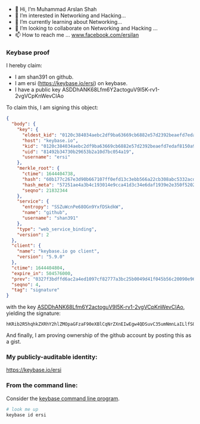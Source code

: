 - 👋 Hi, I’m Muhammad Arslan Shah
- 👀 I’m interested in Networking and Hacking...
- 🌱 I’m currently learning about Networking...
- 💞️ I’m looking to collaborate on Networking and Hacking ...
- 📫 How to reach me ...
www.facebook.com/ersilan
<!---
shan391/shan391 is a ✨ special ✨ repository because its `README.md` (this file) appears on your GitHub profile.
You can click the Preview link to take a look at your changes.
--->
### Keybase proof

I hereby claim:

  * I am shan391 on github.
  * I am ersi (https://keybase.io/ersi) on keybase.
  * I have a public key ASDDhANK68Lfm6Y2actoguV9I5K-rv1-2vgVCpKnWevCIAo

To claim this, I am signing this object:

```json
{
  "body": {
    "key": {
      "eldest_kid": "0120c384034aebc2df9ba63669cb6882e57d2392beaefd7edaf8150a92a759ebc2200a",
      "host": "keybase.io",
      "kid": "0120c384034aebc2df9ba63669cb6882e57d2392beaefd7edaf8150a92a759ebc2200a",
      "uid": "81492b34730b29653b2a10d7bc054a19",
      "username": "ersi"
    },
    "merkle_root": {
      "ctime": 1644404738,
      "hash": "60b177c267e3d90b667107ff0efd13c3ebb566a22cb308abc5332acdd26d71117c88fc3a7a9a4e49ea3fe738b47f2e3f8ccaa3a93ec5af08296c3d4b875134e1",
      "hash_meta": "57251ae4a3b4c193014e9cca41d3c34e6daf1939e2e350f5202198e04a11d1de",
      "seqno": 21832344
    },
    "service": {
      "entropy": "SSZuWcnPe68OGn9YxfDSkdkW",
      "name": "github",
      "username": "shan391"
    },
    "type": "web_service_binding",
    "version": 2
  },
  "client": {
    "name": "keybase.io go client",
    "version": "5.9.0"
  },
  "ctime": 1644404804,
  "expire_in": 504576000,
  "prev": "0327f3bdffd6ac2a4ed1097cf82777a3bc25b0049d41f045b56c20090e968066",
  "seqno": 4,
  "tag": "signature"
}
```

with the key [ASDDhANK68Lfm6Y2actoguV9I5K-rv1-2vgVCpKnWevCIAo](https://keybase.io/ersi), yielding the signature:

```
hKRib2R5hqhkZXRhY2hlZMOpaGFzaF90eXBlCqNrZXnEIwEgw4QDSuvC35umNmnLaILlfSOSvq79ftr4FQqSp1nrwiAKp3BheWxvYWTESpcCBMQgAyfzvf/WrCpO0Ql8+Cd3o7wlsASdQfBFtWwgCQ6WgGbEIJ0dy8m77ksGHcd14Yv7fZXr5eklI6a8z2YN5uIMEitqAgHCo3NpZ8RAUyYzYVQWHh1iSRfMup3hqDXs9qvkiqqnGWiTbC5ZRWUwgtXZyEctTLPOorGmPfwuDUcbisLEwhrI7i6dSED4BahzaWdfdHlwZSCkaGFzaIKkdHlwZQildmFsdWXEIK3XRmxaNvMR08HCxNQCUiPSqjv7e2lLFKLye8/zXpASo3RhZ80CAqd2ZXJzaW9uAQ==

```

And finally, I am proving ownership of the github account by posting this as a gist.

### My publicly-auditable identity:

https://keybase.io/ersi

### From the command line:

Consider the [keybase command line program](https://keybase.io/download).

```bash
# look me up
keybase id ersi
```
